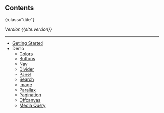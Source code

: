 ## Contents
{:class="title"}

*Version {{site.version}}*

---

* [Getting Started]({{site.baseurl}}/contents/getting-started)
* Demo
  - [Colors]({{site.baseurl}}/demo/colors)
  - [Buttons]({{site.baseurl}}/demo/buttons)
  - [Nav]({{site.baseurl}}/demo/nav)
  - [Divider]({{site.baseurl}}/demo/divider)
  - [Panel]({{site.baseurl}}/demo/panel)
  - [Search]({{site.baseurl}}/demo/search)
  - [Image]({{site.baseurl}}/demo/image)
  - [Parallax]({{site.baseurl}}/demo/parallax)
  - [Pagination]({{site.baseurl}}/demo/pagination)
  - [Offcanvas]({{site.baseurl}}/demo/offcanvas)
  - [Media Query]({{site.baseurl}}/demo/media-query)

